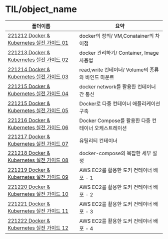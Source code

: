 # TIL/object_name

| 폴더이름                                                                                                         | 요약                                   |
| ------------------------------------------------------------------------------------------------------------ | ------------------------------------ |
| [221212 Docker & Kubernetes 실전 가이드 01](https://github.com/seho27060/TIL/tree/master/Docker/221212_Docker_01) | docker의 정의/ VM,Conatainer의 차이점       |
| [221213 Docker & Kubernetes 실전 가이드 02](https://github.com/seho27060/TIL/tree/master/Docker/221213_Docker_02) | docker 관리하기/ Container, Image 사용법    |
| [221214 Docker & Kubernetes 실전 가이드 03](https://github.com/seho27060/TIL/tree/master/Docker/221214_Docker_03) | read,write 컨테이너/ Volume의 종류와 바인드 마운트 |
| [221215 Docker & Kubernetes 실전 가이드 04](https://github.com/seho27060/TIL/tree/master/Docker/221215_Docker_04) | docker network를 활용한 컨테이너 간 통신        |
| [221215 Docker & Kubernetes 실전 가이드 05](https://github.com/seho27060/TIL/tree/master/Docker/221215_Docker_05) | Docker로 다중 컨테이너 애플리케이션 구축            |
| [221216 Docker & Kubernetes 실전 가이드 06](https://github.com/seho27060/TIL/tree/master/Docker/221216_Docker_06) | Docker Compose를 활용한 다중 컨테이너 오케스트레이션  |
| [221217 Docker & Kubernetes 실전 가이드 07](https://github.com/seho27060/TIL/tree/master/Docker/221217_Docker_07) | 유틸리티 컨테이너                            |
| [221218 Docker & Kubernetes 실전 가이드 08](https://github.com/seho27060/TIL/tree/master/Docker/221218_Docker_08) | docker-compose의 복잡한 세부 설정            |
| [221219 Docker & Kubernetes 실전 가이드 09](https://github.com/seho27060/TIL/tree/master/Docker/221219_Docker_09) | AWS EC2를 활용한 도커 컨테이너 배포 - 1          |
| [221220 Docker & Kubernetes 실전 가이드 10](https://github.com/seho27060/TIL/tree/master/Docker/221220_Docker_10) | AWS EC2를 활용한 도커 컨테이너 배포 - 2          |
| [221221 Docker & Kubernetes 실전 가이드 11](https://github.com/seho27060/TIL/tree/master/Docker/221221_Docker_11) | AWS EC2를 활용한 도커 컨테이너 배포 - 3          |
| [221222 Docker & Kubernetes 실전 가이드 12](https://github.com/seho27060/TIL/tree/master/Docker/221222_Docker_12) | AWS EC2를 활용한 도커 컨테이너 배포 - 4          |
